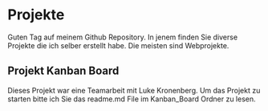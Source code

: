 # Projekte
Guten Tag auf meinem Github Repository. In jenem finden Sie diverse Projekte die ich selber erstellt habe. 
Die meisten sind Webprojekte.

## Projekt Kanban Board
Dieses Projekt war eine Teamarbeit mit Luke Kronenberg. Um das Projekt zu starten bitte ich Sie das readme.md File im Kanban_Board Ordner zu lesen. 

